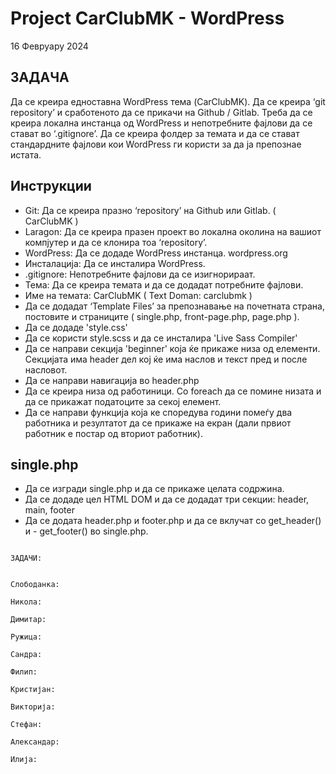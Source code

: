 # Project CarClubMK - WordPress
16 Февруару 2024

## ЗАДАЧА

Да се креира едноставна WordPress тема (CarClubMK). Да се креира ‘git repository’ и сработеното да се прикачи на Github / Gitlab. Треба да се креира локална инстанца од WordPress и непотребните фајлови да се стават во ‘.gitignore’. Да се креира фолдер за темата и да се стават стандардните фајлови кои WordPress ги користи за да ја препознае истата.

## Инструкции
- Git: Да се креира празно ‘repository’ на Github или Gitlab. ( CarClubMK )
- Laragon: Да се креира празен проект во локална околина на вашиот компјутер и да се клонира тоа ‘repository’.
- WordPress: Да се додаде WordPress инстанца. wordpress.org
- Инсталација: Да се инсталира WordPress.
- .gitignore: Непотребните фајлови да се изигнорираат.
- Тема: Да се креира темата и да се додадат потребните фајлови.
- Име на темата: CarClubMK ( Text Doman: carclubmk )
- Да се додадат ‘Template Files’ за препознавање на почетната страна, постовите и страниците ( single.php, front-page.php, page.php ).
- Да се додаде 'style.css'
- Да се користи style.scss и да се инсталира 'Live Sass Compiler'
- Да се направи секција 'beginner' која ќе прикаже низа од елементи. Секцијата има header дел кој ќе има наслов и текст пред и после насловот.
- Да се направи навигација во header.php
- Да се креира низа од работиници. Со foreach да се помине низата и да се прикажат податоците за секој елемент.
- Да се направи функција која ке споредува години помеѓу два работника и резултатот да се прикаже на екран (дали првиот работник е постар од вториот работник).

## single.php

- Да се изгради single.php и да се прикаже целата содржина.
- Да се додаде цел HTML DOM и да се додадат три секции: header, main, footer
- Да се додата header.php и footer.php и да се вклучат со get_header() и - get_footer() во single.php.

```

ЗАДАЧИ:


Слободанка:

Никола:

Димитар:

Ружица:

Сандра:

Филип:

Кристијан:

Викторија:

Стефан:

Александар:

Илија:


```